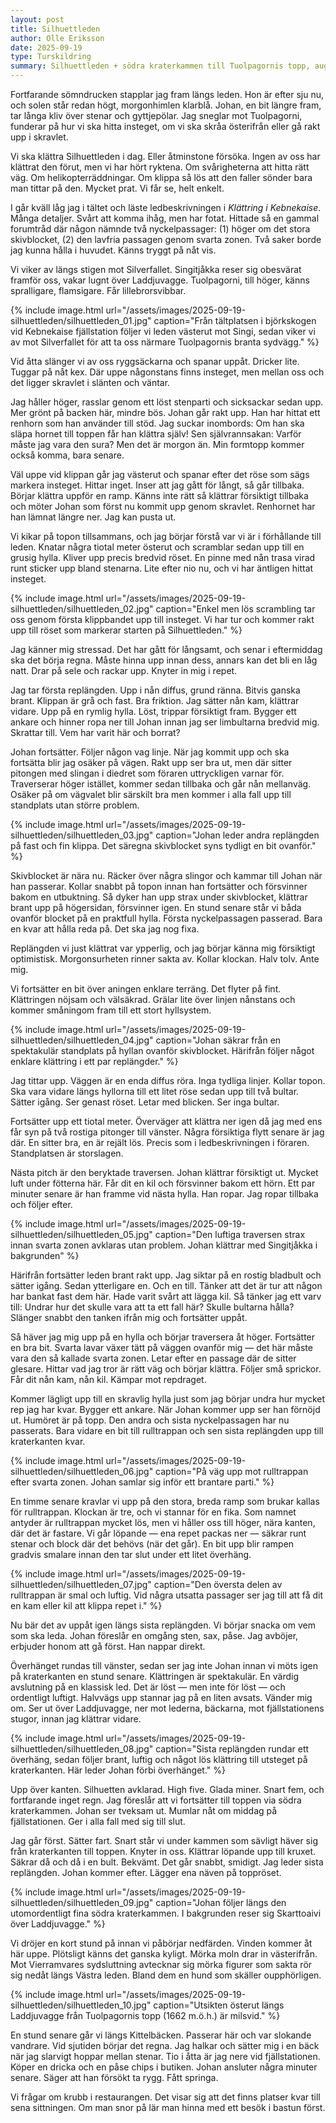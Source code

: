 ```yaml
---
layout: post
title: Silhuettleden
author: Olle Eriksson
date: 2025-09-19
type: Turskildring
summary: Silhuettleden + södra kraterkammen till Tuolpagornis topp, augusti 2025.
---
```


Fortfarande sömndrucken stapplar jag fram längs leden. Hon är efter sju nu, och solen står redan högt, morgonhimlen klarblå. Johan, en bit längre fram, tar långa kliv över stenar och gyttjepölar. Jag sneglar mot Tuolpagorni, funderar på hur vi ska hitta insteget, om vi ska skråa österifrån eller gå rakt upp i skravlet.

Vi ska klättra Silhuettleden i dag. Eller åtminstone försöka. Ingen av oss har klättrat den förut, men vi har hört ryktena. Om svårigheterna att hitta rätt väg. Om helikopterräddningar. Om klippa så lös att den faller sönder bara man tittar på den. Mycket prat. Vi får se, helt enkelt.

I går kväll låg jag i tältet och läste ledbeskrivningen i *Klättring i Kebnekaise*. Många detaljer. Svårt att komma ihåg, men har fotat. Hittade så en gammal forumtråd där någon nämnde två nyckelpassager: (1) höger om det stora skivblocket, (2) den lavfria passagen genom svarta zonen. Två saker borde jag kunna hålla i huvudet. Känns tryggt på nåt vis.

Vi viker av längs stigen mot Silverfallet. Singitjåkka reser sig obesvärat framför oss, vakar lugnt över Laddjuvagge. Tuolpagorni, till höger, känns spralligare, flamsigare. Får lillebrorsvibbar.

{% include image.html url="/assets/images/2025-09-19-silhuettleden/silhuettleden_01.jpg" caption="Från tältplatsen i björkskogen vid Kebnekaise fjällstation följer vi leden västerut mot Singi, sedan viker vi av mot Silverfallet för att ta oss närmare Tuolpagornis branta sydvägg." %}

Vid åtta slänger vi av oss ryggsäckarna och spanar uppåt. Dricker lite. Tuggar på nåt kex. Där uppe någonstans finns insteget, men mellan oss och det ligger skravlet i slänten och väntar.

Jag håller höger, rasslar genom ett löst stenparti och sicksackar sedan upp. Mer grönt på backen här, mindre bös. Johan går rakt upp. Han har hittat ett renhorn som han använder till stöd. Jag suckar inombords: Om han ska släpa hornet till toppen får han klättra själv! Sen självrannsakan: Varför måste jag vara den sura? Men det är morgon än. Min formtopp kommer också komma, bara senare.

Väl uppe vid klippan går jag västerut och spanar efter det röse som sägs markera insteget. Hittar inget. Inser att jag gått för långt, så går tillbaka. Börjar klättra uppför en ramp. Känns inte rätt så klättrar försiktigt tillbaka och möter Johan som först nu kommit upp genom skravlet. Renhornet har han lämnat längre ner. Jag kan pusta ut.

Vi kikar på topon tillsammans, och jag börjar förstå var vi är i förhållande till leden. Knatar några tiotal meter österut och scramblar sedan upp till en grusig hylla. Kliver upp precis bredvid röset. En pinne med nån trasa virad runt sticker upp bland stenarna. Lite efter nio nu, och vi har äntligen hittat insteget.

{% include image.html url="/assets/images/2025-09-19-silhuettleden/silhuettleden_02.jpg" caption="Enkel men lös scrambling tar oss genom första klippbandet upp till insteget. Vi har tur och kommer rakt upp till röset som markerar starten på Silhuettleden." %}

Jag känner mig stressad. Det har gått för långsamt, och senar i eftermiddag ska det börja regna. Måste hinna upp innan dess, annars kan det bli en låg natt. Drar på sele och rackar upp. Knyter in mig i repet.

Jag tar första replängden. Upp i nån diffus, grund ränna. Bitvis ganska brant. Klippan är grå och fast. Bra friktion. Jag sätter nån kam, klättrar vidare. Upp på en rymlig hylla. Löst, trippar försiktigt fram. Bygger ett ankare och hinner ropa ner till Johan innan jag ser limbultarna bredvid mig. Skrattar till. Vem har varit här och borrat?

Johan fortsätter. Följer någon vag linje. När jag kommit upp och ska fortsätta blir jag osäker på vägen. Rakt upp ser bra ut, men där sitter pitongen med slingan i diedret som föraren uttryckligen varnar för. Traverserar höger istället, kommer sedan tillbaka och går nån mellanväg. Osäker på om vägvalet blir särskilt bra men kommer i alla fall upp till standplats utan större problem.

{% include image.html url="/assets/images/2025-09-19-silhuettleden/silhuettleden_03.jpg" caption="Johan leder andra replängden på fast och fin klippa. Det säregna skivblocket syns tydligt en bit ovanför." %}

Skivblocket är nära nu. Räcker över några slingor och kammar till Johan när han passerar. Kollar snabbt på topon innan han fortsätter och försvinner bakom en utbuktning. Så dyker han upp strax under skivblocket, klättrar brant upp på högersidan, försvinner igen. En stund senare står vi båda ovanför blocket på en praktfull hylla. Första nyckelpassagen passerad. Bara en kvar att hålla reda på. Det ska jag nog fixa.

Replängden vi just klättrat var ypperlig, och jag börjar känna mig försiktigt optimistisk. Morgonsurheten rinner sakta av. Kollar klockan. Halv tolv. Ante mig.

Vi fortsätter en bit över aningen enklare terräng. Det flyter på fint. Klättringen nöjsam och välsäkrad. Grälar lite över linjen nånstans och kommer småningom fram till ett stort hyllsystem.

{% include image.html url="/assets/images/2025-09-19-silhuettleden/silhuettleden_04.jpg" caption="Johan säkrar från en spektakulär standplats på hyllan ovanför skivblocket. Härifrån följer något enklare klättring i ett par replängder." %}

Jag tittar upp. Väggen är en enda diffus röra. Inga tydliga linjer. Kollar topon. Ska vara vidare längs hyllorna till ett litet röse sedan upp till två bultar. Sätter igång. Ser genast röset. Letar med blicken. Ser inga bultar.

Fortsätter upp ett tiotal meter. Överväger att klättra ner igen då jag med ens får syn på två rostiga pitonger till vänster. Några försiktiga flytt senare är jag där. En sitter bra, en är rejält lös. Precis som i ledbeskrivningen i föraren. Standplatsen är storslagen.

Nästa pitch är den beryktade traversen. Johan klättrar försiktigt ut. Mycket luft under fötterna här. Får dit en kil och försvinner bakom ett hörn. Ett par minuter senare är han framme vid nästa hylla. Han ropar. Jag ropar tillbaka och följer efter.

{% include image.html url="/assets/images/2025-09-19-silhuettleden/silhuettleden_05.jpg" caption="Den luftiga traversen strax innan svarta zonen avklaras utan problem. Johan klättrar med Singitjåkka i bakgrunden" %}

Härifrån fortsätter leden brant rakt upp. Jag siktar på en rostig bladbult och sätter igång. Sedan ytterligare en. Och en till. Tänker att det är tur att någon har bankat fast dem här. Hade varit svårt att lägga kil. Så tänker jag ett varv till: Undrar hur det skulle vara att ta ett fall här? Skulle bultarna hålla? Slänger snabbt den tanken ifrån mig och fortsätter uppåt.

Så häver jag mig upp på en hylla och börjar traversera åt höger. Fortsätter en bra bit. Svarta lavar växer tätt på väggen ovanför mig — det här måste vara den så kallade svarta zonen. Letar efter en passage där de sitter glesare. Hittar vad jag tror är rätt väg och börjar klättra. Följer små sprickor. Får dit nån kam, nån kil. Kämpar mot repdraget.

Kommer lägligt upp till en skravlig hylla just som jag börjar undra hur mycket rep jag har kvar. Bygger ett ankare. När Johan kommer upp ser han förnöjd ut. Humöret är på topp. Den andra och sista nyckelpassagen har nu passerats. Bara vidare en bit till rulltrappan och sen sista replängden upp till kraterkanten kvar.

{% include image.html url="/assets/images/2025-09-19-silhuettleden/silhuettleden_06.jpg" caption="På väg upp mot rulltrappan efter svarta zonen. Johan samlar sig inför ett brantare parti." %}

En timme senare kravlar vi upp på den stora, breda ramp som brukar kallas för rulltrappan. Klockan är tre, och vi stannar för en fika. Som namnet antyder är rulltrappan mycket lös, men vi håller oss till höger, nära kanten, där det är fastare. Vi går löpande — ena repet packas ner — säkrar runt stenar och block där det behövs (när det går). En bit upp blir rampen gradvis smalare innan den tar slut under ett litet överhäng.

{% include image.html url="/assets/images/2025-09-19-silhuettleden/silhuettleden_07.jpg" caption="Den översta delen av rulltrappan är smal och luftig. Vid några utsatta passager ser jag till att få dit en kam eller kil att klippa repet i." %}

Nu bär det av uppåt igen längs sista replängden. Vi börjar snacka om vem som ska leda. Johan föreslår en omgång sten, sax, påse. Jag avböjer, erbjuder honom att gå först. Han nappar direkt.

Överhänget rundas till vänster, sedan ser jag inte Johan innan vi möts igen på kraterkanten en stund senare. Klättringen är spektakulär. En värdig avslutning på en klassisk led. Det är löst — men inte för löst — och ordentligt luftigt. Halvvägs upp stannar jag på en liten avsats. Vänder mig om. Ser ut över Laddjuvagge, ner mot lederna, bäckarna, mot fjällstationens stugor, innan jag klättrar vidare.

{% include image.html url="/assets/images/2025-09-19-silhuettleden/silhuettleden_08.jpg" caption="Sista replängden rundar ett överhäng, sedan följer brant, luftig och något lös klättring till utsteget på kraterkanten. Här leder Johan förbi överhänget." %}

Upp över kanten. Silhuetten avklarad. High five. Glada miner. Snart fem, och fortfarande inget regn. Jag föreslår att vi fortsätter till toppen via södra kraterkammen. Johan ser tveksam ut. Mumlar nåt om middag på fjällstationen. Ger i alla fall med sig till slut.

Jag går först. Sätter fart. Snart står vi under kammen som sävligt häver sig från kraterkanten till toppen. Knyter in oss. Klättrar löpande upp till kruxet. Säkrar då och då i en bult. Bekvämt. Det går snabbt, smidigt. Jag leder sista replängden. Johan kommer efter. Lägger ena näven på toppröset.

{% include image.html url="/assets/images/2025-09-19-silhuettleden/silhuettleden_09.jpg" caption="Johan följer längs den utomordentligt fina södra kraterkammen. I bakgrunden reser sig Skarttoaivi över Laddjuvagge." %}

Vi dröjer en kort stund på innan vi påbörjar nedfärden. Vinden kommer åt här uppe. Plötsligt känns det ganska kyligt. Mörka moln drar in västerifrån. Mot Vierramvares sydsluttning avtecknar sig mörka figurer som sakta rör sig nedåt längs Västra leden. Bland dem en hund som skäller oupphörligen.

{% include image.html url="/assets/images/2025-09-19-silhuettleden/silhuettleden_10.jpg" caption="Utsikten österut längs Laddjuvagge från Tuolpagornis topp (1662 m.ö.h.) är milsvid." %}

En stund senare går vi längs Kittelbäcken. Passerar här och var slokande vandrare. Vid sjutiden börjar det regna. Jag halkar och sätter mig i en bäck när jag slarvigt hoppar mellan stenar. Tio i åtta är jag nere vid fjällstationen. Köper en dricka och en påse chips i butiken. Johan ansluter några minuter senare. Säger att han försökt ta rygg. Fått springa.

Vi frågar om krubb i restaurangen. Det visar sig att det finns platser kvar till sena sittningen. Om man snor på lär man hinna med ett besök i bastun först.
